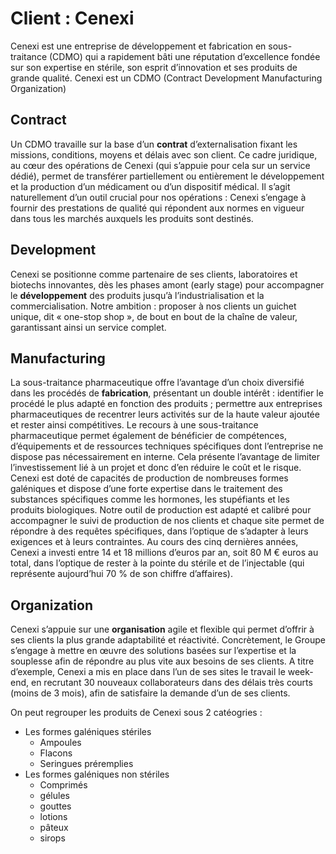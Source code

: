 # Client : Cenexi
Cenexi est une entreprise de développement et fabrication en sous-traitance (CDMO) qui a rapidement bâti une réputation d’excellence fondée sur son expertise en stérile, son esprit d’innovation et ses produits de grande qualité.
Cenexi est un CDMO (Contract Development Manufacturing Organization)

## Contract
Un CDMO travaille sur la base d’un **contrat** d’externalisation fixant les missions, conditions, moyens et délais avec son client. Ce cadre juridique, au cœur des opérations de Cenexi (qui s’appuie pour cela sur un service dédié), permet de transférer partiellement ou entièrement le développement et la production d’un médicament ou d’un dispositif médical. Il s’agit naturellement d’un outil crucial pour nos opérations : Cenexi s’engage à fournir des prestations de qualité qui répondent aux normes en vigueur dans tous les marchés auxquels les produits sont destinés.

## Development
Cenexi se positionne comme partenaire de ses clients, laboratoires et biotechs innovantes, dès les phases amont (early stage) pour accompagner le **développement** des produits jusqu’à l’industrialisation et la commercialisation. Notre ambition : proposer à nos clients un guichet unique, dit « one-stop shop », de bout en bout de la chaîne de valeur, garantissant ainsi un service complet.

## Manufacturing
La sous-traitance pharmaceutique offre l’avantage d’un choix diversifié dans les procédés de **fabrication**, présentant un double intérêt : identifier le procédé le plus adapté en fonction des produits ; permettre aux entreprises pharmaceutiques de recentrer leurs activités sur de la haute valeur ajoutée et rester ainsi compétitives. Le recours à une sous-traitance pharmaceutique permet également de bénéficier de compétences, d’équipements et de ressources techniques spécifiques dont l’entreprise ne dispose pas nécessairement en interne. Cela présente l’avantage de limiter l’investissement lié à un projet et donc d’en réduire le coût et le risque. Cenexi est doté de capacités de production de nombreuses formes galéniques et dispose d’une forte expertise dans le traitement des substances spécifiques comme les hormones, les stupéfiants et les produits biologiques. Notre outil de production est adapté et calibré pour accompagner le suivi de production de nos clients et chaque site permet de répondre à des requêtes spécifiques, dans l’optique de s’adapter à leurs exigences et à leurs contraintes. Au cours des cinq dernières années, Cenexi a investi entre 14 et 18 millions d’euros par an, soit 80 M € euros au total, dans l’optique de rester à la pointe du stérile et de l’injectable (qui représente aujourd’hui 70 % de son chiffre d’affaires).

## Organization
Cenexi s’appuie sur une **organisation** agile et flexible qui permet d’offrir à ses clients la plus grande adaptabilité et réactivité. Concrètement, le Groupe s’engage à mettre en œuvre des solutions basées sur l’expertise et la souplesse afin de répondre au plus vite aux besoins de ses clients. A titre d’exemple, Cenexi a mis en place dans l’un de ses sites le travail le week-end, en recrutant 30 nouveaux collaborateurs dans des délais très courts (moins de 3 mois), afin de satisfaire la demande d’un de ses clients.

On peut regrouper les produits de Cenexi sous 2 catéogries :
- Les formes galéniques stériles 
	- Ampoules
	- Flacons
	- Seringues préremplies
- Les formes galéniques non stériles
	- Comprimés
	- gélules
	- gouttes
	- lotions
	- pâteux
	- sirops